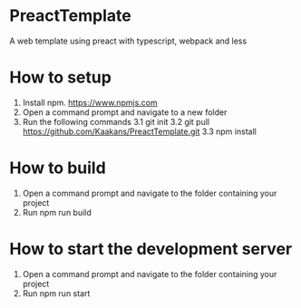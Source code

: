 # PreactTemplate
A web template using preact with typescript, webpack and less

# How to setup
  1. Install npm. https://www.npmjs.com
  2. Open a command prompt and navigate to a new folder
  3. Run the following commands
    3.1 git init
    3.2 git pull https://github.com/Kaakans/PreactTemplate.git
    3.3 npm install
    
# How to build
  1. Open a command prompt and navigate to the folder containing your project
  2. Run npm run build
  
# How to start the development server
  1. Open a command prompt and navigate to the folder containing your project
  2. Run npm run start
